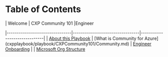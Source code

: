 # Table of Contents
| Welcome                                 | CXP Community 101                                |Engineer                      

|--------------------------------|---------------------------------|------------------------------|
| [About this Playbook](cxpplaybook/playbook/Welcome/About_this_Playbook.md)  | [What is Community for Azure] (cxpplaybook/playbook/CXPCommunity101/Community.md) | [Engineer Onboarding](cxpplaybook/playbook/Engineer/Engineering_Onboarding.md) | | [Microsoft Org Structure](cxpplaybook/playbook/Welcome/Microsoft_Organizational_Structure.md) 
